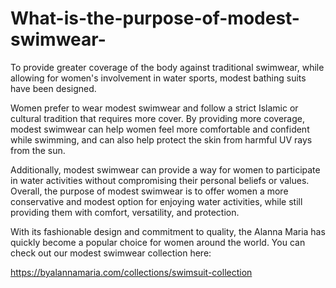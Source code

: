 # What-is-the-purpose-of-modest-swimwear-

To provide greater coverage of the body against traditional swimwear, while allowing for women's involvement in water sports, modest bathing suits have been designed. 

Women prefer to wear modest swimwear and follow a strict Islamic or cultural tradition that requires more cover. By providing more coverage, modest swimwear can help women feel more comfortable and confident while swimming, and can also help protect the skin from harmful UV rays from the sun.

Additionally, modest swimwear can provide a way for women to participate in water activities without compromising their personal beliefs or values. Overall, the purpose of modest swimwear is to offer women a more conservative and modest option for enjoying water activities, while still providing them with comfort, versatility, and protection.

With its fashionable design and commitment to quality, the Alanna Maria has quickly become a popular choice for women around the world.
You can check out our modest swimwear collection here: 

https://byalannamaria.com/collections/swimsuit-collection
